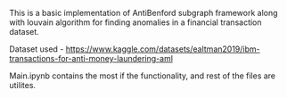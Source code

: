 This is a basic implementation of AntiBenford subgraph framework along with louvain algorithm for finding anomalies in a financial transaction dataset.

Dataset used - https://www.kaggle.com/datasets/ealtman2019/ibm-transactions-for-anti-money-laundering-aml

Main.ipynb contains the most if the functionality, and rest of the files are utilites.
